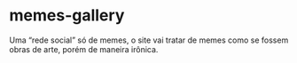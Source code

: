 # memes-gallery
Uma “rede social” só de memes, o site vai tratar de memes como se fossem obras de arte, porém de maneira irônica.
